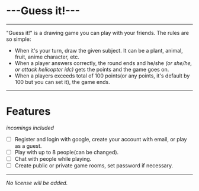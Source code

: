 # ---Guess it!---
---
"Guess it!" is a drawing game you can play with your friends. The rules are so simple:
- When it's your turn, draw the given subject. It can be a plant, animal, fruit, anime character, etc.
- When a player answers correctly, the round ends and he/she *(or she/he, or attack helicopter idc)* gets the points and the game goes on.
- When a players exceeds total of 100 points(or any points, it's default by 100 but you can set it), the game ends.
---
# Features
*incomings included*

- [ ] Register and login with google, create your account with email, or play as a guest.
- [ ] Play with up to 8 people(can be changed).
- [ ] Chat with people while playing.
- [ ] Create public or private game rooms, set password if necessary.
---
*No license will be added.*